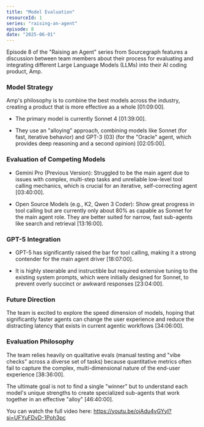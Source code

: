 ```yaml
---
title: "Model Evaluation"
resourceId: 1
series: "raising-an-agent"
episode: 8
date: "2025-06-01"
---
```


Episode 8 of the "Raising an Agent" series from Sourcegraph features a discussion between team members about their process for evaluating and integrating different Large Language Models (LLMs) into their AI coding product, Amp.

### Model Strategy

Amp's philosophy is to combine the best models across the industry, creating a product that is more effective as a whole [01:09:00].

- The primary model is currently Sonnet 4 [01:39:00].

- They use an "alloying" approach, combining models like Sonnet (for fast, iterative behavior) and GPT-3 (03) (for the "Oracle" agent, which provides deep reasoning and a second opinion) [02:05:00].

### Evaluation of Competing Models

- Gemini Pro (Previous Version): Struggled to be the main agent due to issues with complex, multi-step tasks and unreliable low-level tool calling mechanics, which is crucial for an iterative, self-correcting agent [03:40:00].

- Open Source Models (e.g., K2, Qwen 3 Coder): Show great progress in tool calling but are currently only about 80% as capable as Sonnet for the main agent role. They are better suited for narrow, fast sub-agents like search and retrieval [13:16:00].

### GPT-5 Integration

- GPT-5 has significantly raised the bar for tool calling, making it a strong contender for the main agent driver [18:07:00].

- It is highly steerable and instructible but required extensive tuning to the existing system prompts, which were initially designed for Sonnet, to prevent overly succinct or awkward responses [23:04:00].

### Future Direction

The team is excited to explore the speed dimension of models, hoping that significantly faster agents can change the user experience and reduce the distracting latency that exists in current agentic workflows [34:06:00].

### Evaluation Philosophy

The team relies heavily on qualitative evals (manual testing and "vibe checks" across a diverse set of tasks) because quantitative metrics often fail to capture the complex, multi-dimensional nature of the end-user experience [38:36:00].

The ultimate goal is not to find a single "winner" but to understand each model's unique strengths to create specialized sub-agents that work together in an effective "alloy" [46:40:00].

You can watch the full video here: <https://youtu.be/ojAdu4vGYyI?si=UFYuFDvD-1Poh3pc>
